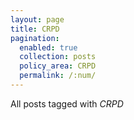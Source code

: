 ```yaml
---
layout: page
title: CRPD
pagination:
  enabled: true
  collection: posts
  policy_area: CRPD
  permalink: /:num/
---
```


All posts tagged with _CRPD_